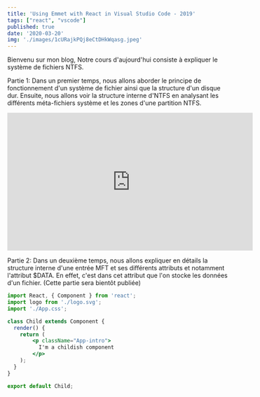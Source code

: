 ```yaml
---
title: 'Using Emmet with React in Visual Studio Code - 2019'
tags: ["react", "vscode"]
published: true
date: '2020-03-20'
img: './images/1cURajkPQj8eCtDHkWqasg.jpeg'
---
```


Bienvenu sur mon blog,
Notre cours d'aujourd'hui consiste à expliquer le système de fichiers NTFS.

Partie 1:
Dans un premier temps, nous allons aborder le principe de fonctionnement d'un système de fichier ainsi que la structure d'un disque dur. Ensuite, nous allons voir la structure interne d'NTFS en analysant les différents méta-fichiers système et les zones d'une partition NTFS.

<iframe width="560" height="315" src="https://youtu.be/tgvthGfN5Y4" frameborder="0" allow="accelerometer; autoplay; encrypted-media; gyroscope; picture-in-picture" allowfullscreen></iframe>


Partie 2:
Dans un deuxième temps, nous allons expliquer en détails la structure interne d'une entrée MFT et ses différents attributs et notamment l'attribut $DATA. En effet, c'est dans cet attribut que l'on stocke les données d'un fichier. (Cette partie sera bientôt publiée)


``` jsx
import React, { Component } from 'react';
import logo from './logo.svg';
import './App.css';

class Child extends Component {
  render() {
    return (
        <p className="App-intro">
          I'm a childish component
        </p>
    );
  }
}

export default Child;
```

